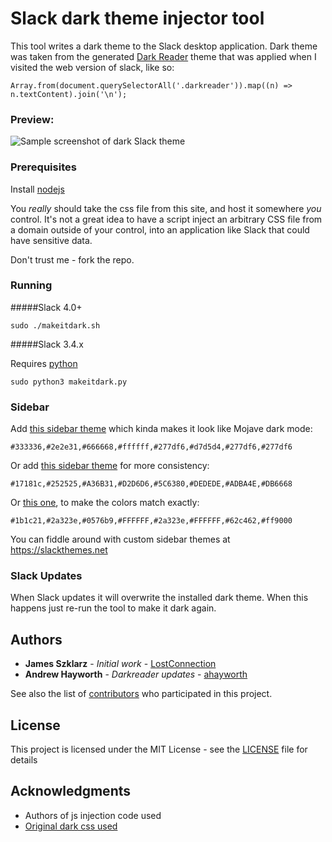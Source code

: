 # Slack dark theme injector tool
This tool writes a dark theme to the Slack desktop application.
Dark theme was taken from the generated [Dark Reader](https://darkreader.org)
theme that was applied when I visited the web version of slack, like so:
```
Array.from(document.querySelectorAll('.darkreader')).map((n) => n.textContent).join('\n');

```

### Preview:

![Sample screenshot of dark Slack theme](sample-screenshot01.png)

### Prerequisites

Install [nodejs](https://nodejs.org/)

You _really_ should take the css file from this site, and host it somewhere _you_ control. It's
not a great idea to have a script inject an arbitrary CSS file from a domain outside of your control,
into an application like Slack that could have sensitive data.

Don't trust me - fork the repo.

### Running

#####Slack 4.0+

```sudo ./makeitdark.sh```

#####Slack 3.4.x

Requires [python](https://www.python.org/)

```sudo python3 makeitdark.py```

### Sidebar

Add [this sidebar theme](https://slackthemes.net/#/custom#333336,2e2e31,666668,ffffff,277df6,d7d5d4,277df6,277df6) which kinda makes it look like Mojave dark mode:
```
#333336,#2e2e31,#666668,#ffffff,#277df6,#d7d5d4,#277df6,#277df6
```
Or add [this sidebar theme](https://slackthemes.net/#/custom#17181c,252525,A36B31,D2D6D6,5C6380,DEDEDE,ADBA4E,DB6668) for more consistency:
```
#17181c,#252525,#A36B31,#D2D6D6,#5C6380,#DEDEDE,#ADBA4E,#DB6668
```

Or [this one](https://slackthemes.net/#/custom#1b1c21,2a323e,0576b9,FFFFFF,2a323e,FFFFFF,62c462,ff9000), to make the colors match exactly:
```
#1b1c21,#2a323e,#0576b9,#FFFFFF,#2a323e,#FFFFFF,#62c462,#ff9000
```

You can fiddle around with custom sidebar themes at https://slackthemes.net

### Slack Updates

When Slack updates it will overwrite the installed dark theme. When this happens just re-run the tool to make it dark again.

## Authors

* **James Szklarz** - *Initial work* - [LostConnection](https://github.com/LostConnection)
* **Andrew Hayworth** - *Darkreader updates* - [ahayworth](https://github.com/ahayworth)

See also the list of [contributors](https://github.com/LostConnection/makeitdark/contributors) who participated in this project.

## License

This project is licensed under the MIT License - see the [LICENSE](LICENSE) file for details

## Acknowledgments

* Authors of js injection code used
* [Original dark css used](https://github.com/laCour/slack-night-mode)
